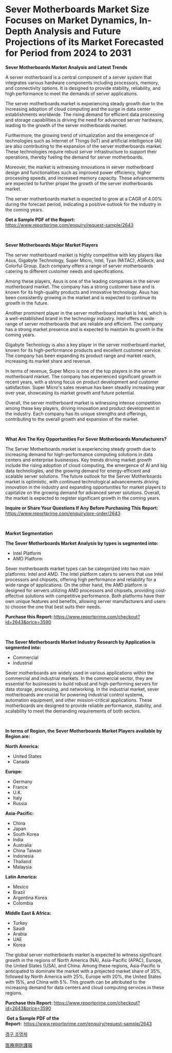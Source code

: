 <p><h1>Sever Motherboards Market Size Focuses on Market Dynamics, In-Depth Analysis and Future Projections of its Market Forecasted for Period from 2024 to 2031</h1></p><p><strong>Sever Motherboards Market Analysis and Latest Trends</strong></p>
<p><p>A server motherboard is a central component of a server system that integrates various hardware components including processors, memory, and connectivity options. It is designed to provide stability, reliability, and high performance to meet the demands of server applications.</p><p>The server motherboards market is experiencing steady growth due to the increasing adoption of cloud computing and the surge in data center establishments worldwide. The rising demand for efficient data processing and storage capabilities is driving the need for advanced server hardware, leading to the growth of the server motherboards market.</p><p>Furthermore, the growing trend of virtualization and the emergence of technologies such as Internet of Things (IoT) and artificial intelligence (AI) are also contributing to the expansion of the server motherboards market. These technologies require robust server infrastructure to support their operations, thereby fueling the demand for server motherboards.</p><p>Moreover, the market is witnessing innovations in server motherboard design and functionalities such as improved power efficiency, higher processing speeds, and increased memory capacity. These advancements are expected to further propel the growth of the server motherboards market.</p><p>The server motherboards market is expected to grow at a CAGR of 4.00% during the forecast period, indicating a positive outlook for the industry in the coming years.</p></p>
<p><strong>Get a Sample PDF of the Report:&nbsp;</strong> <a href="https://www.reportprime.com/enquiry/request-sample/2643">https://www.reportprime.com/enquiry/request-sample/2643</a></p>
<p>&nbsp;</p>
<p><strong>Sever Motherboards Major Market Players</strong></p>
<p><p>The server motherboard market is highly competitive with key players like Asus, Gigabyte Technology, Super Micro, Intel, Tyan (MiTAC), ASRock, and Colorful Group. Each company offers a range of server motherboards catering to different customer needs and specifications.</p><p>Among these players, Asus is one of the leading companies in the server motherboard market. The company has a strong customer base and is known for its high-quality products and innovative technology. Asus has been consistently growing in the market and is expected to continue its growth in the future.</p><p>Another prominent player in the server motherboard market is Intel, which is a well-established brand in the technology industry. Intel offers a wide range of server motherboards that are reliable and efficient. The company has a strong market presence and is expected to maintain its growth in the coming years.</p><p>Gigabyte Technology is also a key player in the server motherboard market, known for its high-performance products and excellent customer service. The company has been expanding its product range and market reach, increasing its market share and revenue.</p><p>In terms of revenue, Super Micro is one of the top players in the server motherboard market. The company has experienced significant growth in recent years, with a strong focus on product development and customer satisfaction. Super Micro's sales revenue has been steadily increasing year over year, showcasing its market growth and future potential.</p><p>Overall, the server motherboard market is witnessing intense competition among these key players, driving innovation and product development in the industry. Each company has its unique strengths and offerings, contributing to the overall growth and expansion of the market.</p></p>
<p>&nbsp;</p>
<p><strong>What Are The Key Opportunities For Sever Motherboards Manufacturers?</strong></p>
<p><p>The Server Motherboards market is experiencing steady growth due to increasing demand for high-performance computing solutions in data centers and enterprise businesses. Key trends driving market growth include the rising adoption of cloud computing, the emergence of AI and big data technologies, and the growing demand for energy-efficient and scalable server solutions. The future outlook for the Server Motherboards market is optimistic, with continued technological advancements driving innovation in the industry and expanding opportunities for market players to capitalize on the growing demand for advanced server solutions. Overall, the market is expected to register significant growth in the coming years.</p></p>
<p><strong>Inquire or Share Your Questions If Any Before Purchasing This Report:</strong> <a href="https://www.reportprime.com/enquiry/pre-order/2643">https://www.reportprime.com/enquiry/pre-order/2643</a></p>
<p>&nbsp;</p>
<p><strong>Market Segmentation</strong></p>
<p><strong>The Sever Motherboards Market Analysis by types is segmented into:</strong></p>
<p><ul><li>Intel Platform</li><li>AMD Platform</li></ul></p>
<p><p>Sever motherboards market types can be categorized into two main platforms: Intel and AMD. The Intel platform caters to servers that use Intel processors and chipsets, offering high performance and reliability for a wide range of applications. On the other hand, the AMD platform is designed for servers utilizing AMD processors and chipsets, providing cost-effective solutions with competitive performance. Both platforms have their own unique features and benefits, allowing server manufacturers and users to choose the one that best suits their needs.</p></p>
<p><strong>Purchase this Report:&nbsp;</strong><a href="https://www.reportprime.com/checkout?id=2643&price=3590">https://www.reportprime.com/checkout?id=2643&price=3590</a></p>
<p>&nbsp;</p>
<p><strong>The Sever Motherboards Market Industry Research by Application is segmented into:</strong></p>
<p><ul><li>Commercial</li><li>Industrial</li></ul></p>
<p><p>Sever motherboards are widely used in various applications within the commercial and industrial markets. In the commercial sector, they are essential for businesses to build robust and high-performing servers for data storage, processing, and networking. In the industrial market, sever motherboards are crucial for powering industrial control systems, automation equipment, and other mission-critical applications. These motherboards are designed to provide reliable performance, stability, and scalability to meet the demanding requirements of both sectors.</p></p>
<p>&nbsp;</p>
<p><strong>In terms of Region, the Sever Motherboards Market Players available by Region are:</strong></p>
<p>
    <p> <strong> North America: </strong>
        <ul>
            <li>United States</li>
            <li>Canada</li>
        </ul>
        </p> 
    <p> <strong> Europe: </strong>
        <ul>
            <li>Germany</li>
            <li>France</li>
            <li>U.K.</li>
            <li>Italy</li>
            <li>Russia</li>
        </ul>
        </p> 
    <p> <strong> Asia-Pacific: </strong>
        <ul>
            <li>China</li>
            <li>Japan</li>
            <li>South Korea</li>
            <li>India</li>
            <li>Australia</li>
            <li>China Taiwan</li>
            <li>Indonesia</li>
            <li>Thailand</li>
            <li>Malaysia</li>
        </ul>
        </p> 
    <p> <strong> Latin America: </strong>
        <ul>
            <li>Mexico</li>
            <li>Brazil</li>
            <li>Argentina Korea</li>
            <li>Colombia</li>
        </ul>
        </p> 
    <p> <strong> Middle East & Africa: </strong>
        <ul>
            <li>Turkey</li>
            <li>Saudi</li>
            <li>Arabia</li>
            <li>UAE</li>
            <li>Korea</li>
        </ul>
    </p>
    </p>
<p><p>The global server motherboards market is expected to witness significant growth in the regions of North America (NA), Asia-Pacific (APAC), Europe, the United States (USA), and China. Among these regions, Asia-Pacific is anticipated to dominate the market with a projected market share of 35%, followed by North America with 25%, Europe with 20%, the United States with 15%, and China with 5%. This growth can be attributed to the increasing demand for data centers and cloud computing services in these regions.</p></p>
<p><strong>Purchase this Report: </strong><a href="https://www.reportprime.com/checkout?id=2643&price=3590">https://www.reportprime.com/checkout?id=2643&price=3590</a></p>
<p>&nbsp;<strong>Get a Sample PDF of the Report:&nbsp;&nbsp;</strong><a href="https://www.reportprime.com/enquiry/request-sample/2643">https://www.reportprime.com/enquiry/request-sample/2643</a></p>
<p><strong></strong></p>
<p><p><a href="https://github.com/xvz497517413/Market-Research-Report-List-1/blob/main/945673611259.md">경구 조영제</a></p><p><a href="https://github.com/mcbeesbxa270/Market-Research-Report-List-1/blob/main/926282312027.md">医療用防護服</a></p></p>